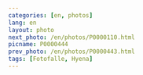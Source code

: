 ```yaml
---
categories: [en, photos]
lang: en
layout: photo
next_photo: /en/photos/P0000110.html
picname: P0000444
prev_photo: /en/photos/P0000443.html
tags: [Fotofalle, Hyena]
---
```


